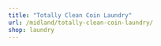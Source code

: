 ```yaml
---
title: "Totally Clean Coin Laundry"
url: /midland/totally-clean-coin-laundry/
shop: laundry
---
```

